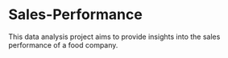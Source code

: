 # Sales-Performance
This data analysis project aims to provide insights into the sales performance of a food company.
